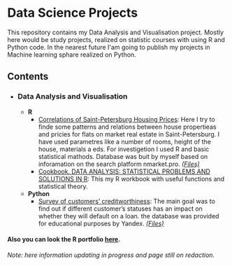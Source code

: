# Data Science Projects

This repository contains my Data Analysis and Visualisation project. Mostly here would be study projects, realized on statistic courses with using R and Python code. In the nearest future I'am going to publish my projects in Machine learning sphare realized on Python. 

## Contents

- ### Data Analysis and Visualisation
	- __R__ 
		- [Correlations of Saint-Petersburg Housing Prices](http://rpubs.com/snegnik/flat_price_spb): Here I try to finde some patterns and relations between house propertieas and pricies for flats on market real estate in Saint-Petersburg. I have used parametres like a number of rooms, height of the house, materials a eds. For investigetion I used R and basic statistical mathods. Database was buit by myself based on inforamation on the search platform nmarket.pro. [_(Files)_](https://github.com/snegnik/Data-projects/tree/master/Real%20Estate%20Price%20Analysis%20(NMarket%20Data))
		- [Cookbook. DATA ANALYSIS: STATISTICAL PROBLEMS AND SOLUTIONS IN R](https://rpubs.com/snegnik/Cookbook): This my R workbook with useful functions and statistical theory.
	- __Python__
		- [Survey of customers’ creditworthiness](https://github.com/snegnik/Data-Projects/blob/master/creditworthiness/Project_report_for_a_bank%E2%80%99s_loan_division.ipynb): The main goal was to find out if different customer’s statuses has an impact on whether they will default on a loan. the database was provided for educational purposes by Yandex. [_(Files)_](https://github.com/snegnik/Data-Projects/tree/master/creditworthiness)

#### Also you can look the R portfolio [here](http://rpubs.com/snegnik/).

_Note: here information updating in progress and page still on redaction._
